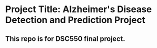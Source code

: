 # Project Title: Alzheimer's Disease Detection and Prediction Project

## This repo is for DSC550 final project. 
